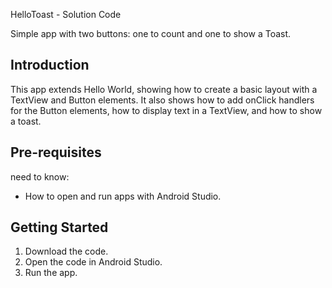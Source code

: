 HelloToast - Solution Code


Simple app with two buttons: one to count and one to show a Toast.

Introduction
------------

This app extends Hello World, showing how to create a basic layout with a
TextView and Button elements. It also shows how to add onClick handlers
for the Button elements, how to display text in a TextView, and
how to show a toast.

Pre-requisites
--------------

 need to know:
- How to open and run apps with Android Studio.

Getting Started
---------------

1. Download the code.
2. Open the code in Android Studio.
3. Run the app.


